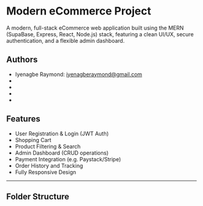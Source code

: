 # Modern eCommerce Project

A modern, full-stack eCommerce web application built using the MERN (SupaBase, Express, React, Node.js) stack, featuring a clean UI/UX, secure authentication, and a flexible admin dashboard.

## Authors
- Iyenagbe Raymond: iyenagberaymond@gmail.com
- 
- 
- 
- 

## Features

- User Registration & Login (JWT Auth)
- Shopping Cart
- Product Filtering & Search
- Admin Dashboard (CRUD operations)
- Payment Integration (e.g. Paystack/Stripe)
- Order History and Tracking
- Fully Responsive Design

---

## Folder Structure


